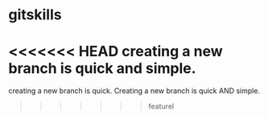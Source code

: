 # gitskills
<<<<<<< HEAD
creating a new branch is quick and simple.
=======
creating a new branch is quick.
Creating a new branch is quick AND simple.
>>>>>>> featurel
